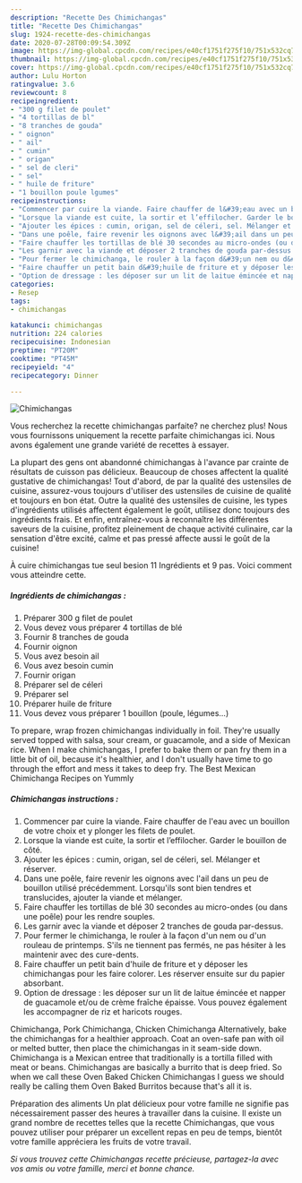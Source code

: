 ```yaml
---
description: "Recette Des Chimichangas"
title: "Recette Des Chimichangas"
slug: 1924-recette-des-chimichangas
date: 2020-07-28T00:09:54.309Z
image: https://img-global.cpcdn.com/recipes/e40cf1751f275f10/751x532cq70/chimichangas-photo-principale-de-la-recette.jpg
thumbnail: https://img-global.cpcdn.com/recipes/e40cf1751f275f10/751x532cq70/chimichangas-photo-principale-de-la-recette.jpg
cover: https://img-global.cpcdn.com/recipes/e40cf1751f275f10/751x532cq70/chimichangas-photo-principale-de-la-recette.jpg
author: Lulu Horton
ratingvalue: 3.6
reviewcount: 8
recipeingredient:
- "300 g filet de poulet"
- "4 tortillas de bl"
- "8 tranches de gouda"
- " oignon"
- " ail"
- " cumin"
- " origan"
- " sel de cleri"
- " sel"
- " huile de friture"
- "1 bouillon poule lgumes"
recipeinstructions:
- "Commencer par cuire la viande. Faire chauffer de l&#39;eau avec un bouillon de votre choix et y plonger les filets de poulet."
- "Lorsque la viande est cuite, la sortir et l’effilocher. Garder le bouillon de côté."
- "Ajouter les épices : cumin, origan, sel de céleri, sel. Mélanger et réserver."
- "Dans une poêle, faire revenir les oignons avec l&#39;ail dans un peu de bouillon utilisé précédemment. Lorsqu&#39;ils sont bien tendres et translucides, ajouter la viande et mélanger."
- "Faire chauffer les tortillas de blé 30 secondes au micro-ondes (ou dans une poêle) pour les rendre souples."
- "Les garnir avec la viande et déposer 2 tranches de gouda par-dessus."
- "Pour fermer le chimichanga, le rouler à la façon d&#39;un nem ou d&#39;un rouleau de printemps. S&#39;ils ne tiennent pas fermés, ne pas hésiter à les maintenir avec des cure-dents."
- "Faire chauffer un petit bain d&#39;huile de friture et y déposer les chimichangas pour les faire colorer. Les réserver ensuite sur du papier absorbant."
- "Option de dressage : les déposer sur un lit de laitue émincée et napper de guacamole et/ou de crème fraîche épaisse. Vous pouvez également les accompagner de riz et haricots rouges."
categories:
- Resep
tags:
- chimichangas

katakunci: chimichangas 
nutrition: 224 calories
recipecuisine: Indonesian
preptime: "PT20M"
cooktime: "PT45M"
recipeyield: "4"
recipecategory: Dinner

---
```



![Chimichangas](https://img-global.cpcdn.com/recipes/e40cf1751f275f10/751x532cq70/chimichangas-photo-principale-de-la-recette.jpg)

Vous recherchez la recette chimichangas parfaite? ne cherchez plus! Nous vous fournissons uniquement la recette parfaite chimichangas ici. Nous avons également une grande variété de recettes à essayer.

La plupart des gens ont abandonné chimichangas à l'avance par crainte de résultats de cuisson pas délicieux. Beaucoup de choses affectent la qualité gustative de chimichangas! Tout d'abord, de par la qualité des ustensiles de cuisine, assurez-vous toujours d'utiliser des ustensiles de cuisine de qualité et toujours en bon état. Outre la qualité des ustensiles de cuisine, les types d'ingrédients utilisés affectent également le goût, utilisez donc toujours des ingrédients frais. Et enfin, entraînez-vous à reconnaître les différentes saveurs de la cuisine, profitez pleinement de chaque activité culinaire, car la sensation d'être excité, calme et pas pressé affecte aussi le goût de la cuisine!

<!--inarticleads1-->

À cuire chimichangas tue seul besion 11 Ingrédients et 9 pas. Voici comment vous atteindre cette.

##### Ingrédients de chimichangas :

1. Préparer 300 g filet de poulet
1. Vous devez vous préparer 4 tortillas de blé
1. Fournir 8 tranches de gouda
1. Fournir  oignon
1. Vous avez besoin  ail
1. Vous avez besoin  cumin
1. Fournir  origan
1. Préparer  sel de céleri
1. Préparer  sel
1. Préparer  huile de friture
1. Vous devez vous préparer 1 bouillon (poule, légumes...)


To prepare, wrap frozen chimichangas individually in foil. They&#39;re usually served topped with salsa, sour cream, or guacamole, and a side of Mexican rice. When I make chimichangas, I prefer to bake them or pan fry them in a little bit of oil, because it&#39;s healthier, and I don&#39;t usually have time to go through the effort and mess it takes to deep fry. The Best Mexican Chimichanga Recipes on Yummly 

<!--inarticleads2-->

##### Chimichangas instructions :

1. Commencer par cuire la viande. Faire chauffer de l&#39;eau avec un bouillon de votre choix et y plonger les filets de poulet.
1. Lorsque la viande est cuite, la sortir et l’effilocher. Garder le bouillon de côté.
1. Ajouter les épices : cumin, origan, sel de céleri, sel. Mélanger et réserver.
1. Dans une poêle, faire revenir les oignons avec l&#39;ail dans un peu de bouillon utilisé précédemment. Lorsqu&#39;ils sont bien tendres et translucides, ajouter la viande et mélanger.
1. Faire chauffer les tortillas de blé 30 secondes au micro-ondes (ou dans une poêle) pour les rendre souples.
1. Les garnir avec la viande et déposer 2 tranches de gouda par-dessus.
1. Pour fermer le chimichanga, le rouler à la façon d&#39;un nem ou d&#39;un rouleau de printemps. S&#39;ils ne tiennent pas fermés, ne pas hésiter à les maintenir avec des cure-dents.
1. Faire chauffer un petit bain d&#39;huile de friture et y déposer les chimichangas pour les faire colorer. Les réserver ensuite sur du papier absorbant.
1. Option de dressage : les déposer sur un lit de laitue émincée et napper de guacamole et/ou de crème fraîche épaisse. Vous pouvez également les accompagner de riz et haricots rouges.


Chimichanga, Pork Chimichanga, Chicken Chimichanga Alternatively, bake the chimichangas for a healthier approach. Coat an oven-safe pan with oil or melted butter, then place the chimichangas in it seam-side down. Chimichanga is a Mexican entree that traditionally is a tortilla filled with meat or beans. Chimichangas are basically a burrito that is deep fried. So when we call these Oven Baked Chicken Chimichangas I guess we should really be calling them Oven Baked Burritos because that&#39;s all it is. 

<!--inarticleads1-->

<p>
Préparation des aliments Un plat délicieux pour votre famille ne signifie pas nécessairement passer des heures à travailler dans la cuisine. Il existe un grand nombre de recettes telles que la recette Chimichangas, que vous pouvez utiliser pour préparer un excellent repas en peu de temps, bientôt votre famille appréciera les fruits de votre travail.
</p>

<p>
<i>Si vous trouvez cette Chimichangas recette précieuse, partagez-la avec vos amis ou votre famille, merci et bonne chance.</i>
</p>
